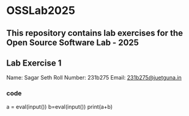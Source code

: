 # OSSLab2025

This repository contains lab exercises for the Open Source Software Lab - 2025  
---

## Lab Exercise 1

Name: Sagar Seth
Roll Number: 231b275
Email: 231b275@juetguna.in

### code

a = eval(input())
b=eval(input())
print(a+b)

